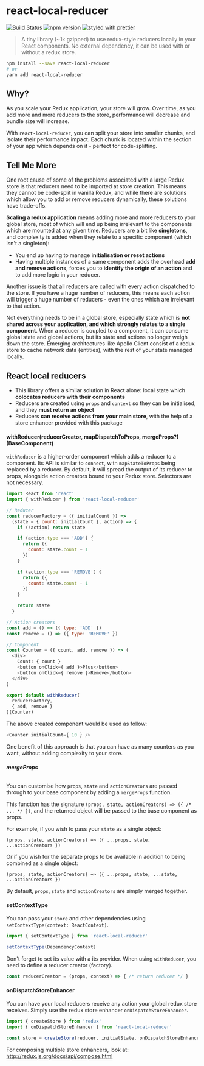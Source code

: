 # react-local-reducer

[![Build Status](https://travis-ci.org/troch/react-local-reducer.svg?branch=master)](https://travis-ci.org/troch/react-local-reducer)
[![npm version](https://badge.fury.io/js/react-local-reducer.svg)](https://badge.fury.io/js/react-local-reducer)
[![styled with prettier](https://img.shields.io/badge/styled_with-prettier-ff69b4.svg)](https://github.com/prettier/prettier)

> A tiny library (~1k gzipped) to use redux-style reducers locally in your React components. No external dependency, it can be used with or without a redux store.

```sh
npm install --save react-local-reducer
# or
yarn add react-local-reducer
```

## Why?

As you scale your Redux application, your store will grow. Over time, as you add more and more reducers to the store, performance will decrease and bundle size will increase.

With `react-local-reducer`, you can split your store into smaller chunks, and isolate their performance impact. Each chunk is located within the section of your app which depends on it - perfect for code-splitting.

## Tell Me More

One root cause of some of the problems associated with a large Redux store is that reducers need to be imported at store creation. This means they cannot be code-split in vanilla Redux, and while there are solutions which allow you to add or remove reducers dynamically, these solutions have trade-offs.

__Scaling a redux application__ means adding more and more reducers to your global store, most of which will end up being irrelevant to the components which are mounted at any given time. Reducers are a bit like __singletons__, and complexity is added when they relate to a specific component (which isn't a singleton):
- You end up having to manage __initialisation or reset actions__
- Having multiple instances of a same component adds the overhead __add and remove actions__, forces you to __identify the origin of an action__ and to add more logic in your reducer.

Another issue is that all reducers are called with every action dispatched to the store. If you have a huge number of reducers, this means each action will trigger a huge number of reducers - even the ones which are irrelevant to that action.

Not everything needs to be in a global store, especially state which is __not shared across your application, and which strongly relates to a single component__. When a reducer is coupled to a component, it can consume global state and global actions, but its state and actions no longer weigh down the store. Emerging architectures like Apollo Client consist of a redux store to cache network data (entities), with the rest of your state managed locally.

## React local reducers

- This library offers a similar solution in React alone: local state which __colocates reducers with their components__
- Reducers are created using `props` and `context` so they can be initialised, and they __must return an object__
- Reducers __can receive actions from your main store__, with the help of a store enhancer provided with this package

#### __withReducer(reducerCreator, mapDispatchToProps, mergeProps?)(BaseComponent)__

`withReducer` is a higher-order component which adds a reducer to a component. Its API is similar to `connect`, with `mapStateToProps` being replaced by a reducer. By default, it will spread the output of its reducer to props, alongside action creators bound to your Redux store. Selectors are not necessary.

```js
import React from 'react'
import { withReducer } from 'react-local-reducer'

// Reducer
const reducerFactory = ({ initialCount }) =>
  (state = { count: initialCount }, action) => {
    if (!action) return state

    if (action.type === 'ADD') {
      return ({
        count: state.count + 1
      })
    }

    if (action.type === 'REMOVE') {
      return ({
        count: state.count - 1
      })
    }

    return state
  }

// Action creators
const add = () => ({ type: 'ADD' })
const remove = () => ({ type: 'REMOVE' })

// Component
const Counter = ({ count, add, remove }) => (
  <div>
    Count: { count }
    <button onClick={ add }>Plus</button>
    <button onClick={ remove }>Remove</button>
  </div>
)

export default withReducer(
  reducerFactory,
  { add, remove }
)(Counter)
```

The above created component would be used as follow:

```js
<Counter initialCount={ 10 } />
```

One benefit of this approach is that you can have as many counters as you want, without adding complexity to your store.


###### __mergeProps__

You can customise how `props`, `state` and `actionCreators` are passed through to your base component by adding a `mergeProps` function.

This function has the signature `(props, state, actionCreators) => ({ /* ... */ })`, and the returned object will be passed to the base component as props.

For example, if you wish to pass your `state` as a single object:

`(props, state, actionCreators) => ({ ...props, state, ...actionCreators })`

Or if you wish for the separate props to be available in addition to being combined as a single object:

`(props, state, actionCreators) => ({ ...props, state, ...state, ...actionCreators })`

By default, `props`, `state` and `actionCreators` are simply merged together.


#### __setContextType__

You can pass your `store` and other dependencies using `setContextType(context: ReactContext)`.

```js
import { setContextType } from 'react-local-reducer'

setContextType(DependencyContext)
```

Don't forget to set its value with a its provider. When using `withReducer`, you need to define a reducer creator (factory).

```js
const reducerCreator = (props, context) => { /* return reducer */ }
```


#### __onDispatchStoreEnhancer__

You can have your local reducers receive any action your global redux store receives. Simply use the redux store enhancer `onDispatchStoreEnhancer`.

```js
import { createStore } from 'redux'
import { onDispatchStoreEnhancer } from 'react-local-reducer'

const store = createStore(reducer, initialState, onDispatchStoreEnhancer)
```

For composing multiple store enhancers, look at: http://redux.js.org/docs/api/compose.html
